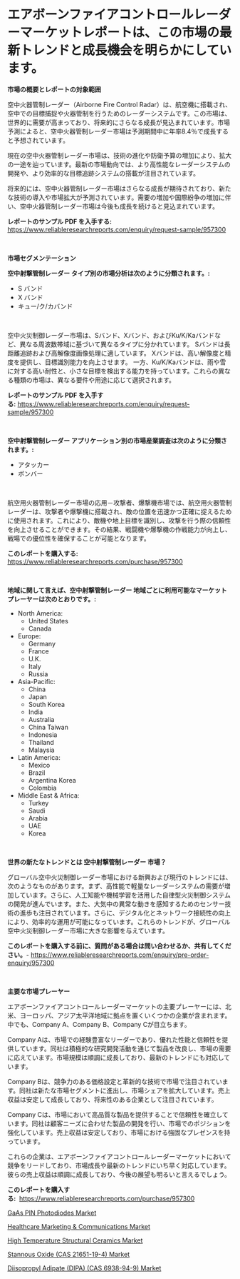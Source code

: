 <p><h1>エアボーンファイアコントロールレーダーマーケットレポートは、この市場の最新トレンドと成長機会を明らかにしています。</h1></p><p><strong>市場の概要とレポートの対象範囲</strong></p>
<p><p>空中火器管制レーダー（Airborne Fire Control Radar）は、航空機に搭載され、空中での目標捕捉や火器管制を行うためのレーダーシステムです。この市場は、世界的に需要が高まっており、将来的にさらなる成長が見込まれています。市場予測によると、空中火器管制レーダー市場は予測期間中に年率8.4％で成長すると予想されています。</p><p>現在の空中火器管制レーダー市場は、技術の進化や防衛予算の増加により、拡大の一途を辿っています。最新の市場動向では、より高性能なレーダーシステムの開発や、より効率的な目標追跡システムの搭載が注目されています。</p><p>将来的には、空中火器管制レーダー市場はさらなる成長が期待されており、新たな技術の導入や市場拡大が予測されています。需要の増加や国際紛争の増加に伴い、空中火器管制レーダー市場は今後も成長を続けると見込まれています。</p></p>
<p><strong>レポートのサンプル PDF を入手する:</strong> <a href="https://www.reliableresearchreports.com/enquiry/request-sample/957300">https://www.reliableresearchreports.com/enquiry/request-sample/957300</a></p>
<p>&nbsp;</p>
<p><strong>市場セグメンテーション</strong></p>
<p><strong>空中射撃管制レーダー タイプ別の市場分析は次のように分類されます。:</strong></p>
<p><ul><li>S バンド</li><li>X バンド</li><li>キュー/ク/カバンド</li></ul></p>
<p>&nbsp;</p>
<p><p>空中火災制御レーダー市場は、Sバンド、Xバンド、およびKu/K/Kaバンドなど、異なる周波数帯域に基づいて異なるタイプに分かれています。 Sバンドは長距離追跡および高解像度画像処理に適しています。 Xバンドは、高い解像度と精度を提供し、目標識別能力を向上させます。 一方、Ku/K/Kaバンドは、雨や雪に対する高い耐性と、小さな目標を検出する能力を持っています。これらの異なる種類の市場は、異なる要件や用途に応じて選択されます。</p></p>
<p><strong>レポートのサンプル PDF を入手する:</strong>&nbsp;<a href="https://www.reliableresearchreports.com/enquiry/request-sample/957300">https://www.reliableresearchreports.com/enquiry/request-sample/957300</a></p>
<p>&nbsp;</p>
<p><strong> 空中射撃管制レーダー アプリケーション別の市場産業調査は次のように分類されます。:</strong></p>
<p><ul><li>アタッカー</li><li>ボンバー</li></ul></p>
<p>&nbsp;</p>
<p><p>航空用火器管制レーダー市場の応用－攻撃者、爆撃機市場では、航空用火器管制レーダーは、攻撃者や爆撃機に搭載され、敵の位置を迅速かつ正確に捉えるために使用されます。これにより、敵機や地上目標を識別し、攻撃を行う際の信頼性を向上させることができます。その結果、戦闘機や爆撃機の作戦能力が向上し、戦場での優位性を確保することが可能となります。</p></p>
<p><strong>このレポートを購入する:</strong>&nbsp; <a href="https://www.reliableresearchreports.com/purchase/957300">https://www.reliableresearchreports.com/purchase/957300</a></p>
<p>&nbsp;</p>
<p><strong>地域に関して言えば、空中射撃管制レーダー 地域ごとに利用可能なマーケットプレーヤーは次のとおりです。:</strong></p>
<p><ul>
    <li>
        North America:
        <ul>
            <li>United States</li>
            <li>Canada</li>
        </ul>
    </li>
    <li>
        Europe:
        <ul>
            <li>Germany</li>
            <li>France</li>
            <li>U.K.</li>
            <li>Italy</li>
            <li>Russia</li>
        </ul>
    </li>
    <li>
        Asia-Pacific:
        <ul>
            <li>China</li>
            <li>Japan</li>
            <li>South Korea</li>
            <li>India</li>
            <li>Australia</li>
            <li>China Taiwan</li>
            <li>Indonesia</li>
            <li>Thailand</li>
            <li>Malaysia</li>
        </ul>
    </li>
    <li>
        Latin America:
        <ul>
            <li>Mexico</li>
            <li>Brazil</li>
            <li>Argentina Korea</li>
            <li>Colombia</li>
        </ul>
    </li>
    <li>
        Middle East & Africa:
        <ul>
            <li>Turkey</li>
            <li>Saudi</li>
            <li>Arabia</li>
            <li>UAE</li>
            <li>Korea</li>
        </ul>
    </li>
    </ul></p>
<p>&nbsp;</p>
<p><strong>世界の新たなトレンドとは 空中射撃管制レーダー 市場？</strong></p>
<p><p>グローバル空中火災制御レーダー市場における新興および現行のトレンドには、次のようなものがあります。まず、高性能で軽量なレーダーシステムの需要が増加しています。さらに、人工知能や機械学習を活用した自律型火災制御システムの開発が進んでいます。また、大気中の異常な動きを感知するためのセンサー技術の進歩も注目されています。さらに、デジタル化とネットワーク接続性の向上により、効率的な運用が可能になっています。これらのトレンドが、グローバル空中火災制御レーダー市場に大きな影響を与えています。</p></p>
<p><strong>このレポートを購入する前に、質問がある場合は問い合わせるか、共有してください。</strong>- <a href="https://www.reliableresearchreports.com/enquiry/pre-order-enquiry/957300">https://www.reliableresearchreports.com/enquiry/pre-order-enquiry/957300</a></p>
<p>&nbsp;</p>
<p><strong>主要な市場プレーヤー</strong></p>
<p><p>エアボーンファイアコントロールレーダーマーケットの主要プレーヤーには、北米、ヨーロッパ、アジア太平洋地域に拠点を置くいくつかの企業が含まれます。中でも、Company A、Company B、Company Cが目立ちます。</p><p>Company Aは、市場での経験豊富なリーダーであり、優れた性能と信頼性を提供しています。同社は積極的な研究開発活動を通じて製品を改良し、市場の需要に応えています。市場規模は順調に成長しており、最新のトレンドにも対応しています。</p><p>Company Bは、競争力のある価格設定と革新的な技術で市場で注目されています。同社は新たな市場セグメントに進出し、市場シェアを拡大しています。売上収益は安定して成長しており、将来性のある企業として注目されています。</p><p>Company Cは、市場において高品質な製品を提供することで信頼性を確立しています。同社は顧客ニーズに合わせた製品の開発を行い、市場でのポジションを強化しています。売上収益は安定しており、市場における強固なプレゼンスを持っています。</p><p>これらの企業は、エアボーンファイアコントロールレーダーマーケットにおいて競争をリードしており、市場成長や最新のトレンドにいち早く対応しています。彼らの売上収益は順調に成長しており、今後の展望も明るいと言えるでしょう。</p></p>
<p><strong>このレポートを購入する:</strong>&nbsp;&nbsp;<a href="https://www.reliableresearchreports.com/purchase/957300">https://www.reliableresearchreports.com/purchase/957300</a></p>
<p><p><a href="https://view.publitas.com/reportprime-1/gaas-pin-photodiodes-market-research-report-provides-critical-insights-that-can-help-shape-business-development-and-investment-strategies/">GaAs PIN Photodiodes Market</a></p><p><a href="https://github.com/Sherrillcrooksxa8i18ucf2m/Market-Research-Report-List-1/blob/main/healthcare-marketing-communications-market.md">Healthcare Marketing & Communications Market</a></p><p><a href="https://view.publitas.com/reportprime-1/high-temperature-structural-ceramics-market-size-2024-2031-global-industrial-analysis-key-geographical-regions-market-share-top-key-players-product-types-and-forecast-research-report/">High Temperature Structural Ceramics Market</a></p><p><a href="https://unruly-ladybug-44b.notion.site/Stannous-Oxide-CAS-21651-19-4-Market-Size-Market-Trends-and-Growth-Outlook-forecasted-for-period-509ccc3cccf04414a421401f3c3b48e4">Stannous Oxide (CAS 21651-19-4) Market</a></p><p><a href="https://cute-banjo-8ca.notion.site/Global-Diisopropyl-Adipate-DIPA-CAS-6938-94-9-Market-Size-and-Market-Trends-Insights-and-Projec-df0b0a07175d4f1a8666bf2a7dfe2cb4">Diisopropyl Adipate (DIPA) (CAS 6938-94-9) Market</a></p></p>